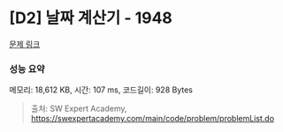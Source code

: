 # [D2] 날짜 계산기 - 1948 

[문제 링크](https://swexpertacademy.com/main/code/problem/problemDetail.do?contestProbId=AV5PnnU6AOsDFAUq) 

### 성능 요약

메모리: 18,612 KB, 시간: 107 ms, 코드길이: 928 Bytes



> 출처: SW Expert Academy, https://swexpertacademy.com/main/code/problem/problemList.do
